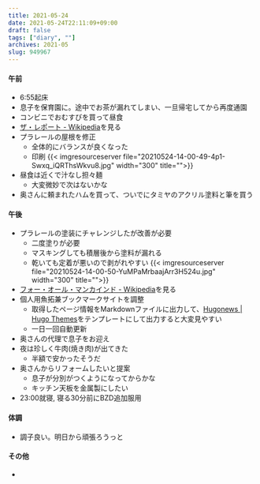 ```yaml
---
title: 2021-05-24
date: 2021-05-24T22:11:09+09:00
draft: false
tags: ["diary", ""]
archives: 2021-05
slug: 949967
---
```

#### 午前
- 6:55起床
- 息子を保育園に。途中でお茶が漏れてしまい、一旦帰宅してから再度通園
- コンビニでおむすびを買って昼食
- [ザ・レポート - Wikipedia](https://ja.wikipedia.org/wiki/%E3%82%B6%E3%83%BB%E3%83%AC%E3%83%9D%E3%83%BC%E3%83%88)を見る
- プラレールの屋根を修正
  - 全体的にバランスが良くなった
  - 印刷
  {{< imgresourceserver file="20210524-14-00-49-4p1-Swxq_iQRThsWkvu8.jpg" width="300" title="">}}
- 昼食は近くで汁なし担々麺
  - 大変微妙で次はないかな
- 奥さんに頼まれたハムを買って、ついでにタミヤのアクリル塗料と筆を買う
#### 午後
- プラレールの塗装にチャレンジしたが改善が必要
  - 二度塗りが必要
  - マスキングしても積層後から塗料が漏れる
  - 乾いても定着が悪いので剥がれやすい
  {{< imgresourceserver file="20210524-14-00-50-YuMPaMrbaajArr3H524u.jpg" width="300" title="">}}
- [フォー・オール・マンカインド - Wikipedia](https://ja.wikipedia.org/wiki/%E3%83%95%E3%82%A9%E3%83%BC%E3%83%BB%E3%82%AA%E3%83%BC%E3%83%AB%E3%83%BB%E3%83%9E%E3%83%B3%E3%82%AB%E3%82%A4%E3%83%B3%E3%83%89)を見る
- 個人用魚拓兼ブックマークサイトを調整
  - 取得したページ情報をMarkdownファイルに出力して、[Hugonews | Hugo Themes](https://themes.gohugo.io/hugonews/)をテンプレートにして出力すると大変見やすい
  - 一日一回自動更新
- 奥さんの代理で息子をお迎え
- 夜は珍しく牛肉(焼き肉)が出てきた
  - 半額で安かったそうだ
- 奥さんからリフォームしたいと提案
  - 息子が分別がつくようになってからかな
  - キッチン天板を金属製にしたい
- 23:00就寝, 寝る30分前にBZD追加服用
#### 体調
- 調子良い。明日から頑張ろうっと
#### その他
- 